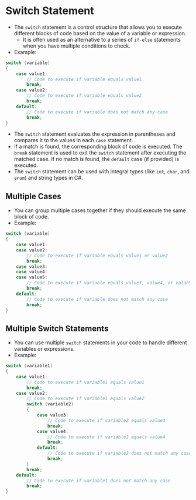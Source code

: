 # Switch Statement

- The `switch` statement is a control structure that allows you to execute different blocks of code based on the value of a variable or expression.
  - It is often used as an alternative to a series of `if-else` statements when you have multiple conditions to check.
- Example:

```csharp
switch (variable)
{
    case value1:
        // Code to execute if variable equals value1
        break;
    case value2:
        // Code to execute if variable equals value2
        break;
    default:
        // Code to execute if variable does not match any case
        break;
}
```

- The `switch` statement evaluates the expression in parentheses and compares it to the values in each `case` statement.
- If a match is found, the corresponding block of code is executed. The `break` statement is used to exit the `switch` statement after executing the matched case. If no match is found, the `default` case (if provided) is executed.
- The `switch` statement can be used with integral types (like `int`, `char`, and `enum`) and string types in C#.

## Multiple Cases

- You can group multiple cases together if they should execute the same block of code.
- Example:

```csharp
switch (variable)
{
    case value1:
    case value2:
        // Code to execute if variable equals value1 or value2
        break;
    case value3:
    case value4:
    case value5:
        // Code to execute if variable equals value3, value4, or value5
        break;
    default:
        // Code to execute if variable does not match any case
        break;
}
```

## Multiple Switch Statements

- You can use multiple `switch` statements in your code to handle different variables or expressions.
- Example:

```csharp
switch (variable1)
{
    case value1:
        // Code to execute if variable1 equals value1
        break;
    case value2:
        // Code to execute if variable1 equals value2
        switch (variable2)
        {
            case value3:
                // Code to execute if variable2 equals value3
                break;
            case value4:
                // Code to execute if variable2 equals value4
                break;
            default:
                // Code to execute if variable2 does not match any case
                break;
        }
        break;
    default:
        // Code to execute if variable1 does not match any case
        break;
}
```
